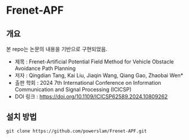 # Frenet-APF

## 개요
본 repo는 논문의 내용을 기반으로 구현되었음.
* 제목 : Frenet-Artificial Potential Field Method for Vehicle Obstacle Avoidance Path Planning
* 저자 : Qingdian Tang, Kai Liu, Jiaqin Wang, Qiang Gao, Zhaobai Wen*
* 출판 학회 : 2024 7th International Conference on Information Communication and Signal Processing (ICICSP)
* DOI 링크 : https://doi.org/10.1109/ICICSP62589.2024.10809262

## 설치 방법
```
git clone https://github.com/powerslam/Frenet-APF.git
```
